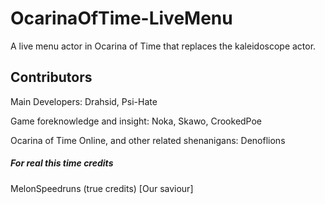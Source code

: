 # OcarinaOfTime-LiveMenu
A live menu actor in Ocarina of Time that replaces the kaleidoscope actor.

## Contributors
Main Developers: Drahsid, Psi-Hate

Game foreknowledge and insight: Noka, Skawo, CrookedPoe

Ocarina of Time Online, and other related shenanigans: Denoflions

##### For real this time credits
MelonSpeedruns (true credits) [Our saviour]


